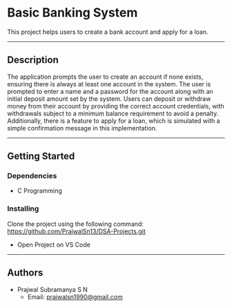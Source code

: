 # **Basic Banking System**

This project helps users to create a bank account and apply for a loan.

---

## **Description**

The application prompts the user to create an account if none exists, ensuring there is always at least one account in the system. The user is prompted to enter a name and a password for the account along with an initial deposit amount set by the system. Users can deposit or withdraw money from their account by providing the correct account credentials, with withdrawals subject to a minimum balance requirement to avoid a penalty. Additionally, there is a feature to apply for a loan, which is simulated with a simple confirmation message in this implementation.

---

## **Getting Started**

### **Dependencies**

- C Programming

### **Installing**

Clone the project using the following command: https://github.com/PrajwalSn13/DSA-Projects.git

- Open Project on VS Code

---

## **Authors**

- Prajwal Subramanya S N
  - Email: prajwalsn1990@gmail.com


